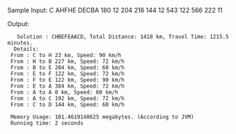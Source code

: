 Sample Input: C  AHFHE  DECBA  180 12  204  216  144 12 543 122 566 222 11

Output:
  
       Solution : CHBEFEAACD, Total Distance: 1418 km, Travel Time: 1215.5 minutes.
      Details:
     From : C to H 23 km, Speed: 90 km/h
     From : H to B 227 km, Speed: 72 km/h
     From : B to E 204 km, Speed: 60 km/h
     From : E to F 122 km, Speed: 72 km/h
     From : F to E 122 km, Speed: 90 km/h
     From : E to A 384 km, Speed: 72 km/h
     From : A to A 0 km, Speed: 60 km/h
     From : A to C 192 km, Speed: 72 km/h
     From : C to D 144 km, Speed: 60 km/h

     Memory Usage: 101.4619140625 megabytes. (According to JVM)
     Running time: 2 seconds

